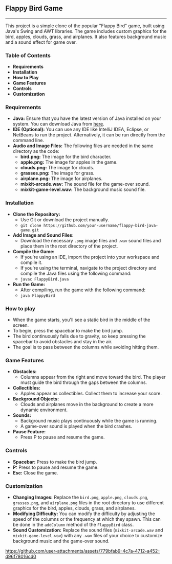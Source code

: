 <h2><b>Flappy Bird Game</b></h2>
<hr>
<p>This project is a simple clone of the popular "Flappy Bird" game, built using Java's Swing and AWT libraries. The game includes custom graphics for the bird, apples, clouds, grass, and airplanes. It also features background music and a sound effect for game over.</p>

<h3><b>Table of Contents</b></h3>
  <ul>
    <li><strong>Requirements</strong></li>
    <li><strong>Installation</strong></li>
    <li><strong>How to Play</strong></li>
    <li><strong>Game Features</strong></li>
    <li><strong>Controls</strong></li>
    <li><strong>Customization</strong></li>
</ul>
<h3><b>Requirements</b></h3>
<ul>
    <li><strong>Java:</strong> Ensure that you have the latest version of Java installed on your system. You can download Java from <a href="https://www.java.com">here</a>.</li>
    <li><strong>IDE (Optional):</strong> You can use any IDE like IntelliJ IDEA, Eclipse, or NetBeans to run the project. Alternatively, it can be run directly from the command line.</li>
    <li><strong>Audio and Image Files:</strong> The following files are needed in the same directory as the code:
        <ul>
            <li><strong>bird.png:</strong> The image for the bird character.</li>
            <li><strong>apple.png:</strong> The image for apples in the game.</li>
            <li><strong>clouds.png:</strong> The image for clouds.</li>
            <li><strong>grasses.png:</strong> The image for grass.</li>
            <li><strong>airplane.png:</strong> The image for airplanes.</li>
            <li><strong>mixkit-arcade.wav:</strong> The sound file for the game-over sound.</li>
            <li><strong>mixkit-game-level.wav:</strong> The background music sound file.</li>
        </ul>
    </li>
</ul>
<h3><b>Installation</b></h3>
<ul>
    <li><strong>Clone the Repository:</strong>
        <ul>
            <li>Use Git or download the project manually.</li>
            <li><code>git clone https://github.com/your-username/flappy-bird-java-game.git</code></li>
        </ul>
    </li>
    <li><strong>Add Image and Sound Files:</strong>
        <ul>
            <li>Download the necessary <code>.png</code> image files and <code>.wav</code> sound files and place them in the root directory of the project.</li>
        </ul>
    </li>
    <li><strong>Compile the Game:</strong>
        <ul>
            <li>If you're using an IDE, import the project into your workspace and compile it.</li>
            <li>If you're using the terminal, navigate to the project directory and compile the Java files using the following command:</li>
            <li><code>javac FlappyBird.java</code></li>
        </ul>
    </li>
    <li><strong>Run the Game:</strong>
        <ul>
            <li>After compiling, run the game with the following command:</li>
            <li><code>java FlappyBird</code></li>
        </ul>
    </li>
</ul>

<h3><b>How to play</b></h3>
<ul>
    <li>When the game starts, you'll see a static bird in the middle of the screen.</li>
    <li>To begin, press the spacebar to make the bird jump.</li>
    <li>The bird continuously falls due to gravity, so keep pressing the spacebar to avoid obstacles and stay in the air.</li>
    <li>The goal is to pass between the columns while avoiding hitting them.</li>
</ul>
<h3><b>Game Features</b></h3>
<ul>
    <li><strong>Obstacles:</strong>
        <ul>
            <li>Columns appear from the right and move toward the bird. The player must guide the bird through the gaps between the columns.</li>
        </ul>
    </li>
    <li><strong>Collectibles:</strong>
        <ul>
            <li>Apples appear as collectibles. Collect them to increase your score.</li>
        </ul>
    </li>
    <li><strong>Background Objects:</strong>
        <ul>
            <li>Clouds and airplanes move in the background to create a more dynamic environment.</li>
        </ul>
    </li>
    <li><strong>Sounds:</strong>
        <ul>
            <li>Background music plays continuously while the game is running.</li>
            <li>A game-over sound is played when the bird crashes.</li>
        </ul>
    </li>
    <li><strong>Pause Feature:</strong>
        <ul>
            <li>Press P to pause and resume the game.</li>
        </ul>
    </li>
</ul>
<h3><b>Controls</b></h3>
<ul>
    <li><strong>Spacebar:</strong> Press to make the bird jump.</li>
    <li><strong>P:</strong> Press to pause and resume the game.</li>
    <li><strong>Esc:</strong> Close the game.</li>
</ul>
<h3><b>Customization</b></h3> 
<ul>
    <li><strong>Changing Images:</strong> Replace the <code>bird.png</code>, <code>apple.png</code>, <code>clouds.png</code>, <code>grasses.png</code>, and <code>airplane.png</code> files in the root directory to use different graphics for the bird, apples, clouds, grass, and airplanes.</li>
    <li><strong>Modifying Difficulty:</strong> You can modify the difficulty by adjusting the speed of the columns or the frequency at which they spawn. This can be done in the <code>addColumn</code> method of the <code>FlappyBird</code> class.</li>
    <li><strong>Sound Customization:</strong> Replace the sound files (<code>mixkit-arcade.wav</code> and <code>mixkit-game-level.wav</code>) with any <code>.wav</code> files of your choice to customize background music and the game-over sound.</li>
</ul>




https://github.com/user-attachments/assets/779bfab9-4c7a-4712-a452-d96f78016cd0


